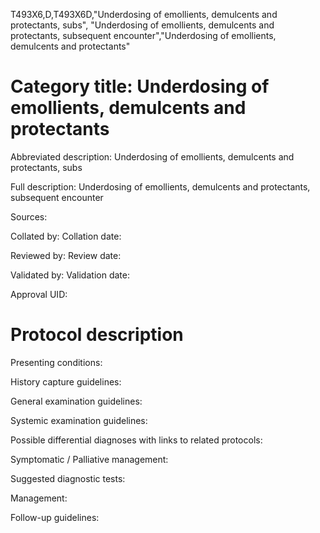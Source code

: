 T493X6,D,T493X6D,"Underdosing of emollients, demulcents and protectants, subs", "Underdosing of emollients, demulcents and protectants, subsequent encounter","Underdosing of emollients, demulcents and protectants"
# Category title: Underdosing of emollients, demulcents and protectants

Abbreviated description: Underdosing of emollients, demulcents and protectants, subs

Full description: Underdosing of emollients, demulcents and protectants, subsequent encounter

Sources:

Collated by:
Collation date:

Reviewed by:
Review date:

Validated by:
Validation date:

Approval UID:

# Protocol description

Presenting conditions:

History capture guidelines:

General examination guidelines:

Systemic examination guidelines:

Possible differential diagnoses with links to related protocols:

Symptomatic / Palliative management:

Suggested diagnostic tests:

Management:

Follow-up guidelines:
